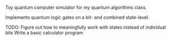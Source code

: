 Toy quantum computer simulator for my quantum algorithms class.

Implements quantum logic gates on a bit- and combined state-level. 

TODO:
  Figure out how to meaningfully work with states instead of individual bits
  Write a basic calculator program
